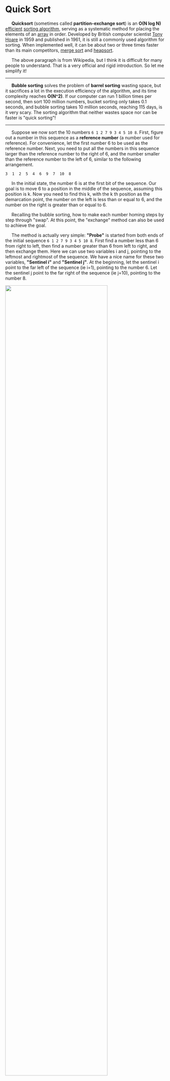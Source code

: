 # Quick Sort

&#160;&#160;&#160;&#160;&#160;**Quicksort** (sometimes called **partition-exchange sort**) is an **O(N log N)** [efficient](https://en.wikipedia.org/wiki/Algorithmic_efficiency) [sorting algorithm](https://en.wikipedia.org/wiki/Sorting_algorithm), serving as a systematic method for placing the elements of an [array](https://en.wikipedia.org/wiki/Array_data_structure) in order. Developed by British computer scientist [Tony Hoare](https://en.wikipedia.org/wiki/Tony_Hoare) in 1959 and published in 1961, it is still a commonly used algorithm for sorting. When implemented well, it can be about two or three times faster than its main competitors, [merge sort](https://en.wikipedia.org/wiki/Merge_sort) and [heapsort](https://en.wikipedia.org/wiki/Heapsort).

&#160;&#160;&#160;&#160;&#160;The above paragraph is from Wikipedia, but I think it is difficult for many people to understand. That is a very official and rigid introduction. So let me simplify it!

----------

&#160;&#160;&#160;&#160;&#160;**Bubble sorting** solves the problem of **barrel sorting** wasting space, but it sacrifices a lot in the execution efficiency of the algorithm, and its time complexity reaches **O(N^2)**. If our computer can run 1 billion times per second, then sort 100 million numbers, bucket sorting only takes 0.1 seconds, and bubble sorting takes 10 million seconds, reaching 115 days, is it very scary. The sorting algorithm that neither wastes space nor can be faster is "quick sorting"!

----------

&#160;&#160;&#160;&#160;&#160;Suppose we now sort the 10 numbers `6 1 2 7 9 3 4 5 10 8`. First, figure out a number in this sequence as a **reference number** (a number used for reference). For convenience, let the first number 6 to be used as the reference number. Next, you need to put all the numbers in this sequence larger than the reference number to the right of 6, and the number smaller than the reference number to the left of 6, similar to the following arrangement.

```
3  1  2  5  4  6  9  7  10  8
```

&#160;&#160;&#160;&#160;&#160;In the initial state, the number 6 is at the first bit of the sequence. Our goal is to move 6 to a position in the middle of the sequence, assuming this position is k. Now you need to find this k, with the k th position as the demarcation point, the number on the left is less than or equal to 6, and the number on the right is greater than or equal to 6.

&#160;&#160;&#160;&#160;&#160;Recalling the bubble sorting, how to make each number homing steps by step through "swap". At this point, the "exchange" method can also be used to achieve the goal.

&#160;&#160;&#160;&#160;&#160;The method is actually very simple: **"Probe"** is started from both ends of the initial sequence `6 1 2 7 9 3 4 5 10 8`. First find a number less than 6 from right to left, then find a number greater than 6 from left to right, and then exchange them. Here we can use two variables i and j, pointing to the leftmost and rightmost of the sequence. We have a nice name for these two variables, **"Sentinel i"** and **"Sentinel j"**. At the beginning, let the sentinel i point to the far left of the sequence (ie i=1), pointing to the number 6. Let the sentinel j point to the far right of the sequence (ie j=10), pointing to the number 8.

<img src="https://github.com/liutiantian233/Magical-Algorithms/blob/master/Sort/Quick%20Sort/Quick%20Sort%20p1.png" width="80%" height="80%">

&#160;&#160;&#160;&#160;&#160;First the sentinel j began to move. Since the reference number is the leftmost number, it is important to have the sentinel j move first. The sentinel j moves to the left step by step (ie j--) until it finds a number less than 6 to cease. Then the sentinel i moves to the right step by step (ie i++) until it finds a number greater than 6 to stop. Finally, the sentinel j stopped in front of the number 5, and the sentinel i stopped in front of the number 7.

<img src="https://github.com/liutiantian233/Magical-Algorithms/blob/master/Sort/Quick%20Sort/Quick%20Sort%20p2.png" width="80%" height="80%">

<img src="https://github.com/liutiantian233/Magical-Algorithms/blob/master/Sort/Quick%20Sort/Quick%20Sort%20p3.png" width="80%" height="80%">

&#160;&#160;&#160;&#160;&#160;Now exchange the values of the elements pointed to by Sentinel i and Sentinel j. The sequence after the exchange is as follows.

```
6  1  2  5  9  3  4  7  10  8
```

&#160;&#160;&#160;&#160;&#160;At this point, the first exchange is done. Next, the sentinel j is still move to the left (reminder! Every time it must be the sentinel j first). He found 4 (smaller than the benchmark 6, meeting the requirements) and then stopped. Sentinel i also continued to move to the right, he found 9 (larger than the benchmark number 6, to meet the requirements) and then stopped. At this time, the exchange is performed again, and the sequence after the exchange is reproduced below.

```
6  1  2  5  4  3  9  7  10  8
```

<img src="https://github.com/liutiantian233/Magical-Algorithms/blob/master/Sort/Quick%20Sort/Quick%20Sort%20p4.png" width="80%" height="80%">

<img src="https://github.com/liutiantian233/Magical-Algorithms/blob/master/Sort/Quick%20Sort/Quick%20Sort%20p5.png" width="80%" height="80%">

&#160;&#160;&#160;&#160;&#160;The subsequent exchange ends and the "probe" continues. The sentinel j continued to be move to the left, and he found 3 (smaller than the baseline number 6, meeting the requirements) and then stopped. Sentinel i continues to move to the right. Bad! At this point, the sentinel i and the sentinel j met, and the sentinel i and the sentinel j both went to 3. Explain that the "probe" ends. We exchange benchmarks 6 and 3. The sequence after the exchange is reproduced below.

```
3  1  2  5  4  6  9  7  10  8
```

<img src="https://github.com/liutiantian233/Magical-Algorithms/blob/master/Sort/Quick%20Sort/Quick%20Sort%20p6.png" width="80%" height="80%">

<img src="https://github.com/liutiantian233/Magical-Algorithms/blob/master/Sort/Quick%20Sort/Quick%20Sort%20p7.png" width="80%" height="80%">

<img src="https://github.com/liutiantian233/Magical-Algorithms/blob/master/Sort/Quick%20Sort/Quick%20Sort%20p8.png" width="80%" height="80%">

&#160;&#160;&#160;&#160;&#160;At this point, the first round of "probe" really ended. At this time, the reference number 6 serves as the demarcation point, and the number on the left side of 6 is less than or equal to 6, and the number on the right side of 6 is greater than or equal to 6. Looking back at the process, in fact, the mission of the sentinel j is to find a number less than the benchmark number, and the mission of the sentinel i is to find a number greater than the benchmark number until i and j meet.

&#160;&#160;&#160;&#160;&#160;OK, the explanation is completed. Now that the benchmark number 6 has been homing, it is in the sixth place in the sequence. At this point, we have split the original sequence into two sequences with a dividing point of 6. The sequence on the left is `3 1 2 5 4` and the sequence on the right is `9 7 10 8`. Next, you need to process the two sequences separately. Because the sequence of the left and right of 6 are still very confusing. But it doesn't matter, I have mastered the method, and then just simulate the previous method to process the left and right sequences separately. Now go to deal with the sequence on the left of 6.

&#160;&#160;&#160;&#160;&#160;The sequence on the left is `3 1 2 5 4`. Please adjust this sequence to 3, so that the number on the left of 3 is less than or equal to 3, and the number on the right of 3 is greater than or equal to 3. The order of the sequences after the adjustment is completed should be like this.

```
2  1  3  5  4
```

&#160;&#160;&#160;&#160;&#160;OK, now 3 has been returned. Next, we need to process the sequence `2 1` on the left and the sequence `5 4` on the right. The sequence `2 1` is adjusted with reference to 2, and the sequence after the processing is completed is `1 2`, and 2 has been homing. The sequence `1` has only one number and does not prescribe any processing. So far we have completely processed the sequence `2 1` and the sequence is `1 2`. The processing of the sequence `5 4` is also modeled after this method, and the resulting sequence is reproduced below.

```
1  2  3  4  5  6  9  7  10  8
```

&#160;&#160;&#160;&#160;&#160;The sequence `9 7 10 8` also simulates the previous process until a new subsequence cannot be split. The sequence will eventually be obtained as follows.

```
1  2  3  4  5  6  7  8  9  10
```

&#160;&#160;&#160;&#160;&#160;At this point, the sorting is completely over. Each round of quick sorting is actually homing the baseline number of this round until all the numbers are put in place, and the sorting is over. The following is the processing of the entire algorithm.

![image](https://github.com/liutiantian233/Magical-Algorithms/blob/master/Sort/Quick%20Sort/Quick%20Sort%20p9.png)

&#160;&#160;&#160;&#160;&#160;Quick sorting is faster because each swap is skipped compared to bubble sorting. **Set a reference point each time you sort, put all the numbers less than or equal to the reference point to the left of the reference point, and put all the numbers greater than or equal to the reference point to the right of the reference point.** In this way, each time you exchange, you can't exchange between adjacent numbers like a bubble sort, and the exchange distance is much larger. Therefore, the total number of comparisons and exchanges is reduced, and the speed naturally increases. Of course, in the worst case, it is still possible that two adjacent numbers are exchanged. So, the worst time complexity of Quick sorting and the bubble sorting are the same as O(N^2), and its average time complexity is O(N log N). In fact, quick sorting is based on an idea called "dichotomy." Code shows as below.

```c
#include <stdio.h>
int a[101],n;

void quicksort(int left,int right)
{
  int i,j,t,temp;
  if(left>right)
    return;
    
  temp=a[left];
  i=left;
  j=right;
  
  while(i!=j)
  {
    while(a[j]>=temp && i<j)
      j--;
    
    while(a[i]<=temp && i<j)
      i++;
      
    if(i<j)
    {
      t=a[i];
      a[i]=a[j];
      a[j]=t;
    }
  }
  
  a[left]=a[i];
  a[i]=temp;
  quicksort(left,i-1);
  quicksort(i+1,right);
}

int main()
{
  int i,j,t;
  scanf("%d",&n);
  
  for(i=1;i<=n;i++)
    scanf("%d",&a[i]);
  
  quicksort(1,n);
  
  for(i=1;i<=n;i++)
    printf("%d ",a[i]);
  
  getchar();getchar();
  return 0;
}
```

&#160;&#160;&#160;&#160;&#160;Can enter the following data for verification:

```
10
6  1  2  7  9  3  4  5  10  8
```

&#160;&#160;&#160;&#160;&#160;The result of the operation is:

```
1 2 3 4 5 6 7 8 9 10
```

&#160;&#160;&#160;&#160;&#160;The following is the change process of array a during program execution.

```
6 1 2 7 9 3 4 5 10 8
3 1 2 5 4 6 9 7 10 8
2 1 3 5 4 6 9 7 10 8
1 2 3 5 4 6 9 7 10 8
1 2 3 5 4 6 9 7 10 8
1 2 3 4 5 6 9 7 10 8
1 2 3 4 5 6 9 7 10 8
1 2 3 4 5 6 8 7 9 10
1 2 3 4 5 6 7 8 9 10
1 2 3 4 5 6 7 8 9 10
1 2 3 4 5 6 7 8 9 10
```

&#160;&#160;&#160;&#160;&#160;The quick sort was proposed by C. A. R. Hoare (Charles Antony Richard Hoare) in 1960, and many others have been further optimized. If you are interested in quick sorting, you can check out the paper "Quicksort" published by Hoare in the Computer Journal in 1962 and the seventh chapter of "Introduction to Algorithms". The quick sorting algorithm was only the first time that Hoare was able to show his talents in the computer field. Later he was appreciated and reused by the boss. The company hopes that he will design a new high-level language for the original machine. Be aware that there are no high-level languages like PASCAL or C at the time. Later, Hoare participated in the "ALGOL 60" training course organized by Edsger Wybe Dijkstra (the Turing Award winner in 1972). He felt that he was not so confident as he was to design a new language. It was best to carry out the existing "ALGOL 60". Improved so that it can be used on the company's latest machines. So he designed a subset of the "ALGOL 60" version. This version is the most perfect in the implementation of "ALGOL 60" in terms of efficiency and reliability, so Hoare has received the attention of the international academic community. Then, he also invented the well-known "case" statement in the design of "ALGOL X", which was later widely used in various high-level languages, such as PASCAL, C, Java, and so on. Of course, Hoare has a lot of contributions in the computer field. He won the Turing Award in 1980.

---------

## Feedback and suggestions
- E-mail：<liutia20@msu.edu>

---------

Thank you for reading my notes and ideas.
